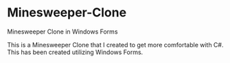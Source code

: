 # Minesweeper-Clone
Minesweeper Clone in Windows Forms

This is a Minesweeper Clone that I created to get more comfortable with C#. This has been created utilizing Windows Forms.
